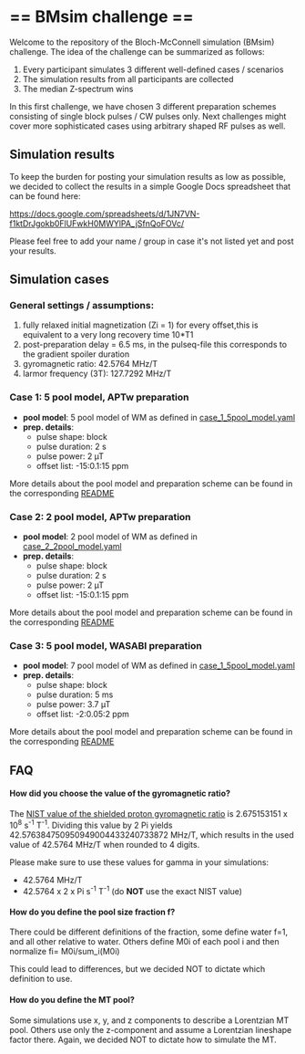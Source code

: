 # == BMsim challenge ==
Welcome to the repository of the Bloch-McConnell simulation (BMsim) challenge. 
The idea of the challenge can be summarized as follows:

  1) Every participant simulates 3 different well-defined cases / scenarios
  2) The simulation results from all participants are collected
  3) The median Z-spectrum wins

In this first challenge, we have chosen 3 different preparation schemes consisting of single block pulses / CW pulses only. Next challenges might cover more sophisticated cases using arbitrary shaped RF pulses as well.

## Simulation results
To keep the burden for posting your simulation results as low as possible, we decided to collect the results in a simple
Google Docs spreadsheet that can be found here:

https://docs.google.com/spreadsheets/d/1JN7VN-f1ktDrJgokb0FlUFwkH0MWYlPA_jSfnQoFOVc/

Please feel free to add your name / group in case it's not listed yet and post your results.

## Simulation cases
### General settings / assumptions:
  1) fully relaxed initial magnetization (Zi = 1) for every offset,this is equivalent to a very long recovery time 10*T1	
  2) post-preparation delay = 6.5 ms, in the pulseq-file this corresponds to the gradient spoiler duration
  3) gyromagnetic ratio: 42.5764 MHz/T
  4) larmor frequency (3T): 127.7292 MHz/T  

### Case 1: 5 pool model, APTw preparation
  - **pool model**: 5 pool model of WM as defined in [case_1_5pool_model.yaml](/case_1/case_1_5pool_model.yaml)
  - **prep. details**:
    - pulse shape: block
    - pulse duration: 2 s
    - pulse power: 2 µT
    - offset list: -15:0.1:15 ppm

More details about the pool model and preparation scheme can be found in the corresponding [README](/case_1/README.md)

### Case 2: 2 pool model, APTw preparation
  - **pool model**: 2 pool model of WM as defined in [case_2_2pool_model.yaml](/case_2/case_2_2pool_model.yaml)
  - **prep. details**:
    - pulse shape: block
    - pulse duration: 2 s
    - pulse power: 2 µT
    - offset list: -15:0.1:15 ppm

More details about the pool model and preparation scheme can be found in the corresponding [README](/case_2/README.md)

### Case 3: 5 pool model, WASABI preparation
  - **pool model**: 7 pool model of WM as defined in [case_1_5pool_model.yaml](/case_1/case_1_5pool_model.yaml)
  - **prep. details**:
    - pulse shape: block
    - pulse duration: 5 ms
    - pulse power: 3.7 µT
    - offset list: -2:0.05:2 ppm

More details about the pool model and preparation scheme can be found in the corresponding [README](/case_3/README.md)

## FAQ
#### How did you choose the value of the gyromagnetic ratio?

The [NIST value of the shielded proton gyromagnetic ratio](https://physics.nist.gov/cgi-bin/cuu/Value?gammapp) is
2.675153151 x 10<sup>8</sup> s<sup>-1</sup> T<sup>-1</sup>. Dividing this value by 2 Pi yields 42.576384750950949004433240733872 MHz/T, which results
in the used value of 42.5764 MHz/T when rounded to 4 digits.

Please make sure to use these values for gamma in your simulations:
  - 42.5764 MHz/T
  - 42.5764 x 2 x Pi s<sup>-1</sup> T<sup>-1</sup> (do **NOT** use the exact NIST value)


#### How do you define the pool size fraction f?
There could be different definitions of the fraction, some define water f=1, and all other relative to water.
Others define M0i of each pool i and then normalize fi= M0i/sum_i(M0i)

This could lead to differences, but we decided NOT to dictate which definition to use.

#### How do you define the MT pool?
Some simulations use x, y, and z components to describe a Lorentzian MT pool.
Others use only the z-component and assume a Lorentzian lineshape factor there.
Again, we decided NOT to dictate how to simulate the MT.

